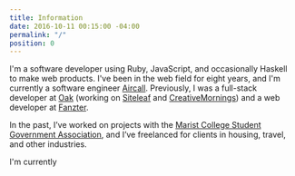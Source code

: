 ```yaml
---
title: Information
date: 2016-10-11 00:15:00 -04:00
permalink: "/"
position: 0
---
```


I'm a software developer using Ruby, JavaScript, and occasionally Haskell to make web products. I've been in the web field for eight years, and I'm currently a software engineer [Aircall](https://aircall.io/). Previously, I was a full-stack developer at [Oak](https://oak.is) (working on [Siteleaf](https://siteleaf.com) and [CreativeMornings](https://creativemornings)) and a web developer at [Fanzter](https://en.wikipedia.org/wiki/Fanzter).

In the past, I’ve worked on projects with the [Marist College Student Government Association](http://sga.marist.edu), and I’ve freelanced for clients in housing, travel, and other industries.

I'm currently <span class="js-availability"></span>
